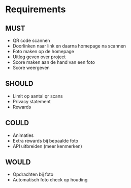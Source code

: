 <h1>Requirements</h1>
<h2>MUST</h2>
<ul>
    <li>QR code scannen</li>
    <li>Doorlinken naar link en daarna homepage na scannen</li>
    <li>Foto maken op de homepage</li>
    <li>Uitleg geven over project</li>
    <li>Score maken aan de hand van een foto</li>
    <li>Score weergeven</li>
</ul>
<h2>SHOULD</h2>
<ul>
    <li>Limit op aantal qr scans</li>
    <li>Privacy statement</li>
    <li>Rewards</li>
</ul>
<h2>COULD</h2>
<ul>
    <li>Animaties</li>
    <li>Extra rewards bij bepaalde foto</li>
    <li>API uitbreiden (meer kenmerken)</li>
</ul>
<h2>WOULD</h2>
<ul>
    <li>Opdrachten bij foto</li>
    <li>Automatisch foto check op houding</li>
</ul>
